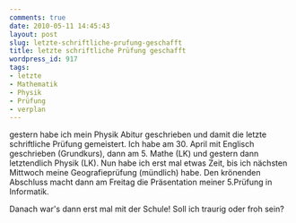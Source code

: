```yaml
---
comments: true
date: 2010-05-11 14:45:43
layout: post
slug: letzte-schriftliche-prufung-geschafft
title: letzte schriftliche Prüfung geschafft
wordpress_id: 917
tags:
- letzte
- Mathematik
- Physik
- Prüfung
- verplan
---
```


gestern habe ich mein Physik Abitur geschrieben und damit die letzte schriftliche Prüfung gemeistert. Ich habe am 30. April mit Englisch geschrieben (Grundkurs), dann am 5. Mathe (LK) und gestern dann letztendlich Physik (LK). Nun habe ich erst mal etwas Zeit, bis ich nächsten Mittwoch meine Geografieprüfung (mündlich) habe. Den krönenden Abschluss macht dann am Freitag die Präsentation meiner 5.Prüfung in Informatik.

Danach war's dann erst mal mit der Schule! Soll ich traurig oder froh sein?
